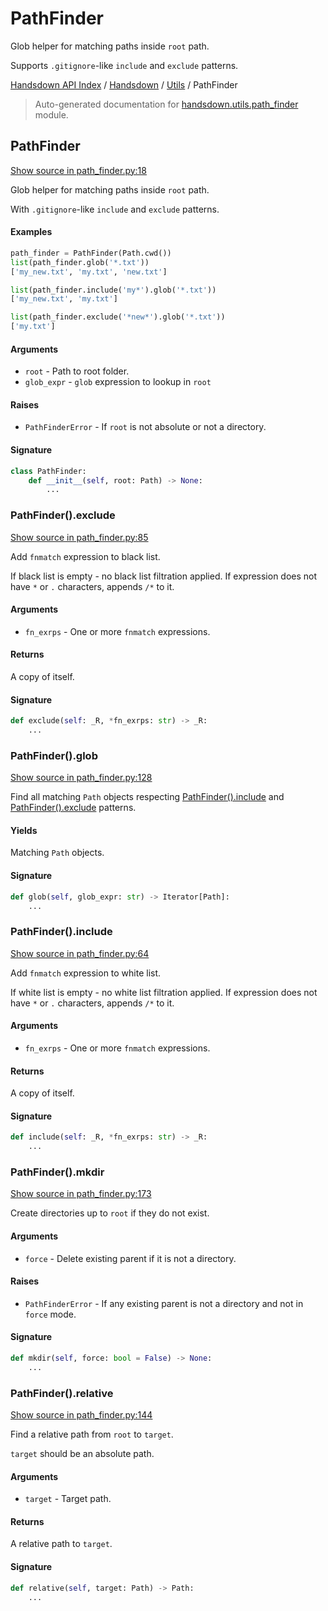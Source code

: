 # PathFinder

Glob helper for matching paths inside `root` path.

Supports `.gitignore`-like `include` and `exclude` patterns.

[Handsdown API Index](../../README.md#handsdown-api-index) / [Handsdown](../index.md#handsdown) / [Utils](./index.md#utils) / PathFinder

> Auto-generated documentation for [handsdown.utils.path_finder](https://github.com/vemel/handsdown/blob/main/handsdown/utils/path_finder.py) module.

## PathFinder

[Show source in path_finder.py:18](https://github.com/vemel/handsdown/blob/main/handsdown/utils/path_finder.py#L18)

Glob helper for matching paths inside `root` path.

With `.gitignore`-like `include` and `exclude` patterns.

#### Examples

```python
path_finder = PathFinder(Path.cwd())
list(path_finder.glob('*.txt'))
['my_new.txt', 'my.txt', 'new.txt']

list(path_finder.include('my*').glob('*.txt'))
['my_new.txt', 'my.txt']

list(path_finder.exclude('*new*').glob('*.txt'))
['my.txt']
```

#### Arguments

- `root` - Path to root folder.
- `glob_expr` - `glob` expression to lookup in `root`

#### Raises

- `PathFinderError` - If `root` is not absolute or not a directory.

#### Signature

```python
class PathFinder:
    def __init__(self, root: Path) -> None:
        ...
```

### PathFinder().exclude

[Show source in path_finder.py:85](https://github.com/vemel/handsdown/blob/main/handsdown/utils/path_finder.py#L85)

Add `fnmatch` expression to black list.

If black list is empty - no black list filtration applied.
If expression does not have `*` or `.` characters, appends `/*` to it.

#### Arguments

- `fn_exrps` - One or more `fnmatch` expressions.

#### Returns

A copy of itself.

#### Signature

```python
def exclude(self: _R, *fn_exrps: str) -> _R:
    ...
```

### PathFinder().glob

[Show source in path_finder.py:128](https://github.com/vemel/handsdown/blob/main/handsdown/utils/path_finder.py#L128)

Find all matching `Path` objects respecting [PathFinder().include](#pathfinderinclude) and [PathFinder().exclude](#pathfinderexclude) patterns.

#### Yields

Matching `Path` objects.

#### Signature

```python
def glob(self, glob_expr: str) -> Iterator[Path]:
    ...
```

### PathFinder().include

[Show source in path_finder.py:64](https://github.com/vemel/handsdown/blob/main/handsdown/utils/path_finder.py#L64)

Add `fnmatch` expression to white list.

If white list is empty - no white list filtration applied.
If expression does not have `*` or `.` characters, appends `/*` to it.

#### Arguments

- `fn_exrps` - One or more `fnmatch` expressions.

#### Returns

A copy of itself.

#### Signature

```python
def include(self: _R, *fn_exrps: str) -> _R:
    ...
```

### PathFinder().mkdir

[Show source in path_finder.py:173](https://github.com/vemel/handsdown/blob/main/handsdown/utils/path_finder.py#L173)

Create directories up to `root` if they do not exist.

#### Arguments

- `force` - Delete existing parent if it is not a directory.

#### Raises

- `PathFinderError` - If any existing parent is not a directory and not in `force` mode.

#### Signature

```python
def mkdir(self, force: bool = False) -> None:
    ...
```

### PathFinder().relative

[Show source in path_finder.py:144](https://github.com/vemel/handsdown/blob/main/handsdown/utils/path_finder.py#L144)

Find a relative path from `root` to `target`.

`target` should be an absolute path.

#### Arguments

- `target` - Target path.

#### Returns

A relative path to `target`.

#### Signature

```python
def relative(self, target: Path) -> Path:
    ...
```
